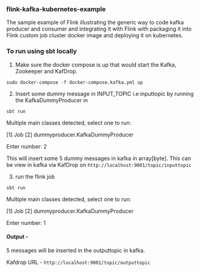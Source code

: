 ### flink-kafka-kubernetes-example

The sample example of Flink illustrating the generic way to code kafka producer and consumer and integrating it with 
Flink with packaging it into Flink custom job cluster docker image and deploying it on kubernetes.

### To run using sbt locally
1) Make sure the docker compose is up that would start the Kafka, Zookeeper and KafDrop.

`sudo docker-compose -f docker-compose.kafka.yml up`


2) Insert some dummy message in INPUT_TOPIC i.e inputtopic by running the KafkaDummyProducer in 

`sbt run`

Multiple main classes detected, select one to run:

 [1] Job
 [2] dummyproducer.KafkaDummyProducer

Enter number: 2

This will insert some 5 dummy messages in kafka in array[byte]. This can be view in kafka via KafDrop on 
`http://localhost:9001/topic/inputtopic`

3) run the flink job

`sbt run`

Multiple main classes detected, select one to run:

 [1] Job
 [2] dummyproducer.KafkaDummyProducer

Enter number: 1

#### Output - 
 
5 messages will be inserted in the outputtopic in kafka.

Kafdrop URL - `http://localhost:9001/topic/outputtopic`
